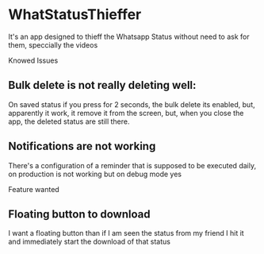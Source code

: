 # WhatStatusThieffer
 It's an app designed to thieff the Whatsapp Status without need to ask for them, speccially the videos
 
 Knowed Issues

## Bulk delete is not really deleting well: 
On saved status if you press for 2 seconds, the bulk delete its enabled, but, apparently it work, it remove it from the screen, but, when you close the app, the deleted status are still there.

## Notifications are not working
There's a configuration of a reminder that is supposed to be executed daily, on production is not working but on debug mode yes

Feature wanted

## Floating button to download
I want a floating button than if I am seen the status from my friend I hit it and immediately start the download of that status
